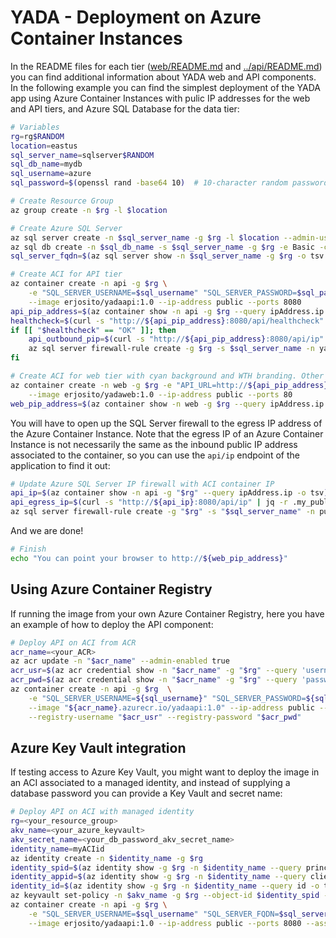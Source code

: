 # YADA - Deployment on Azure Container Instances

In the README files for each tier ([web/README.md](../web/README.md) and [../api/README.md](api/README.md)) you can find additional information about YADA web and API components. In the following example you can find the simplest deployment of the YADA app using Azure Container Instances with pulic IP addresses for the web and API tiers, and Azure SQL Database for the data tier:

```bash
# Variables
rg=rg$RANDOM
location=eastus
sql_server_name=sqlserver$RANDOM
sql_db_name=mydb
sql_username=azure
sql_password=$(openssl rand -base64 10)  # 10-character random password

# Create Resource Group
az group create -n $rg -l $location

# Create Azure SQL Server
az sql server create -n $sql_server_name -g $rg -l $location --admin-user "$sql_username" --admin-password "$sql_password"
az sql db create -n $sql_db_name -s $sql_server_name -g $rg -e Basic -c 5 --no-wait
sql_server_fqdn=$(az sql server show -n $sql_server_name -g $rg -o tsv --query fullyQualifiedDomainName) && echo $sql_server_fqdn

# Create ACI for API tier
az container create -n api -g $rg \
    -e "SQL_SERVER_USERNAME=$sql_username" "SQL_SERVER_PASSWORD=$sql_password" "SQL_SERVER_FQDN=$sql_server_fqdn" \
    --image erjosito/yadaapi:1.0 --ip-address public --ports 8080
api_pip_address=$(az container show -n api -g $rg --query ipAddress.ip -o tsv)
healthcheck=$(curl -s "http://${api_pip_address}:8080/api/healthcheck" | jq -r .health)
if [[ "$healthcheck" == "OK" ]]; then
    api_outbound_pip=$(curl -s "http://${api_pip_address}:8080/api/ip" | jq -r .my_public_ip)
    az sql server firewall-rule create -g $rg -s $sql_server_name -n yadaapi --start-ip-address $api_outbound_pip --end-ip-address $api_outbound_pip
fi

# Create ACI for web tier with cyan background and WTH branding. Other colors you can use: #92cb96 (green), #fcba87 (orange), #fdfbc0 (yellow)
az container create -n web -g $rg -e "API_URL=http://${api_pip_address}:8080" "BACKGROUND=#aaf1f2"  "BRANDING=whatthehack" \
    --image erjosito/yadaweb:1.0 --ip-address public --ports 80
web_pip_address=$(az container show -n web -g $rg --query ipAddress.ip -o tsv)
```

You will have to open up the SQL Server firewall to the egress IP address of the Azure Container Instance. Note that the egress IP of an Azure Container Instance is not necessarily the same as the inbound public IP address associated to the container, so you can use the `api/ip` endpoint of the application to find it out:

```bash
# Update Azure SQL Server IP firewall with ACI container IP
api_ip=$(az container show -n api -g "$rg" --query ipAddress.ip -o tsv)
api_egress_ip=$(curl -s "http://${api_ip}:8080/api/ip" | jq -r .my_public_ip)
az sql server firewall-rule create -g "$rg" -s "$sql_server_name" -n public_api_aci-source --start-ip-address "$api_egress_ip" --end-ip-address "$api_egress_ip"
```

And we are done!

```bash
# Finish
echo "You can point your browser to http://${web_pip_address}"
```

## Using Azure Container Registry

If running the image from your own Azure Container Registry, here you have an example of how to deploy the API component:

```bash
# Deploy API on ACI from ACR
acr_name=<your_ACR>
az acr update -n "$acr_name" --admin-enabled true
acr_usr=$(az acr credential show -n "$acr_name" -g "$rg" --query 'username' -o tsv)
acr_pwd=$(az acr credential show -n "$acr_name" -g "$rg" --query 'passwords[0].value' -o tsv)
az container create -n api -g $rg  \
    -e "SQL_SERVER_USERNAME=${sql_username}" "SQL_SERVER_PASSWORD=${sql_password}" "SQL_SERVER_FQDN=${sql_server_fqdn}" \
    --image "${acr_name}.azurecr.io/yadaapi:1.0" --ip-address public --ports 8080 \
    --registry-username "$acr_usr" --registry-password "$acr_pwd"
```

## Azure Key Vault integration

If testing access to Azure Key Vault, you might want to deploy the image in an ACI associated to a managed identity, and instead of supplying a database password you can provide a Key Vault and secret name:

```bash
# Deploy API on ACI with managed identity
rg=<your_resource_group>
akv_name=<your_azure_keyvault>
akv_secret_name=<your_db_password_akv_secret_name>
identity_name=myACIid
az identity create -n $identity_name -g $rg
identity_spid=$(az identity show -g $rg -n $identity_name --query principalId -o tsv)
identity_appid=$(az identity show -g $rg -n $identity_name --query clientId -o tsv)
identity_id=$(az identity show -g $rg -n $identity_name --query id -o tsv)
az keyvault set-policy -n $akv_name -g $rg --object-id $identity_spid --secret-permissions get list
az container create -n api -g $rg \
    -e "SQL_SERVER_USERNAME=$sql_username" "SQL_SERVER_FQDN=$sql_server_fqdn" "AKV_NAME=$akv_name" "AKV_SECRET_NAME=$akv_secret_name" \
    --image erjosito/yadaapi:1.0 --ip-address public --ports 8080 --assign-identity $identity_id
```
